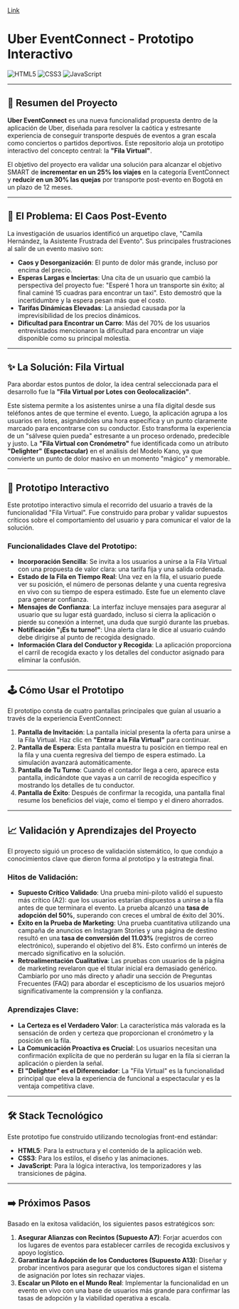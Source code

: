 [Link](https://japago25andes.github.io/Prototipo-Uber-EventConnect/)

# Uber EventConnect - Prototipo Interactivo

![HTML5](https://img.shields.io/badge/HTML5-E34F26?style=for-the-badge&logo=html5&logoColor=white)
![CSS3](https://img.shields.io/badge/CSS3-1572B6?style=for-the-badge&logo=css3&logoColor=white)
![JavaScript](https://img.shields.io/badge/JavaScript-F7DF1E?style=for-the-badge&logo=javascript&logoColor=black)

---

## 🚀 Resumen del Proyecto

**Uber EventConnect** es una nueva funcionalidad propuesta dentro de la aplicación de Uber, diseñada para resolver la caótica y estresante experiencia de conseguir transporte después de eventos a gran escala como conciertos o partidos deportivos. Este repositorio aloja un prototipo interactivo del concepto central: la **"Fila Virtual"**.

El objetivo del proyecto era validar una solución para alcanzar el objetivo SMART de **incrementar en un 25% los viajes** en la categoría EventConnect y **reducir en un 30% las quejas** por transporte post-evento en Bogotá en un plazo de 12 meses.

---

## 🤯 El Problema: El Caos Post-Evento

La investigación de usuarios identificó un arquetipo clave, "Camila Hernández, la Asistente Frustrada del Evento". Sus principales frustraciones al salir de un evento masivo son:
* **Caos y Desorganización**: El punto de dolor más grande, incluso por encima del precio.
* **Esperas Largas e Inciertas**: Una cita de un usuario que cambió la perspectiva del proyecto fue: "Esperé 1 hora un transporte sin éxito; al final caminé 15 cuadras para encontrar un taxi". Esto demostró que la incertidumbre y la espera pesan más que el costo.
* **Tarifas Dinámicas Elevadas**: La ansiedad causada por la imprevisibilidad de los precios dinámicos.
* **Dificultad para Encontrar un Carro**: Más del 70% de los usuarios entrevistados mencionaron la dificultad para encontrar un viaje disponible como su principal molestia.

---

## ✨ La Solución: Fila Virtual

Para abordar estos puntos de dolor, la idea central seleccionada para el desarrollo fue la **"Fila Virtual por Lotes con Geolocalización"**.

Este sistema permite a los asistentes unirse a una fila digital desde sus teléfonos antes de que termine el evento. Luego, la aplicación agrupa a los usuarios en lotes, asignándoles una hora específica y un punto claramente marcado para encontrarse con su conductor. Esto transforma la experiencia de un "sálvese quien pueda" estresante a un proceso ordenado, predecible y justo. La **"Fila Virtual con Cronómetro"** fue identificada como un atributo **"Delighter" (Espectacular)** en el análisis del Modelo Kano, ya que convierte un punto de dolor masivo en un momento "mágico" y memorable.

---

## 📱 Prototipo Interactivo

Este prototipo interactivo simula el recorrido del usuario a través de la funcionalidad "Fila Virtual". Fue construido para probar y validar supuestos críticos sobre el comportamiento del usuario y para comunicar el valor de la solución.

### Funcionalidades Clave del Prototipo:
* **Incorporación Sencilla**: Se invita a los usuarios a unirse a la Fila Virtual con una propuesta de valor clara: una tarifa fija y una salida ordenada.
* **Estado de la Fila en Tiempo Real**: Una vez en la fila, el usuario puede ver su posición, el número de personas delante y una cuenta regresiva en vivo con su tiempo de espera estimado. Este fue un elemento clave para generar confianza.
* **Mensajes de Confianza**: La interfaz incluye mensajes para asegurar al usuario que su lugar está guardado, incluso si cierra la aplicación o pierde su conexión a internet, una duda que surgió durante las pruebas.
* **Notificación "¡Es tu turno!"**: Una alerta clara le dice al usuario cuándo debe dirigirse al punto de recogida designado.
* **Información Clara del Conductor y Recogida**: La aplicación proporciona el carril de recogida exacto y los detalles del conductor asignado para eliminar la confusión.

---

## 🕹️ Cómo Usar el Prototipo

El prototipo consta de cuatro pantallas principales que guían al usuario a través de la experiencia EventConnect:

1.  **Pantalla de Invitación**: La pantalla inicial presenta la oferta para unirse a la Fila Virtual. Haz clic en **"Entrar a la Fila Virtual"** para continuar.
2.  **Pantalla de Espera**: Esta pantalla muestra tu posición en tiempo real en la fila y una cuenta regresiva del tiempo de espera estimado. La simulación avanzará automáticamente.
3.  **Pantalla de Tu Turno**: Cuando el contador llega a cero, aparece esta pantalla, indicándote que vayas a un carril de recogida específico y mostrando los detalles de tu conductor.
4.  **Pantalla de Éxito**: Después de confirmar la recogida, una pantalla final resume los beneficios del viaje, como el tiempo y el dinero ahorrados.

---

## 📈 Validación y Aprendizajes del Proyecto

El proyecto siguió un proceso de validación sistemático, lo que condujo a conocimientos clave que dieron forma al prototipo y la estrategia final.

### Hitos de Validación:
* **Supuesto Crítico Validado**: Una prueba mini-piloto validó el supuesto más crítico (A2): que los usuarios estarían dispuestos a unirse a la fila antes de que terminara el evento. La prueba alcanzó una **tasa de adopción del 50%**, superando con creces el umbral de éxito del 30%.
* **Éxito en la Prueba de Marketing**: Una prueba cuantitativa utilizando una campaña de anuncios en Instagram Stories y una página de destino resultó en una **tasa de conversión del 11.03%** (registros de correo electrónico), superando el objetivo del 8%. Esto confirmó un interés de mercado significativo en la solución.
* **Retroalimentación Cualitativa**: Las pruebas con usuarios de la página de marketing revelaron que el titular inicial era demasiado genérico. Cambiarlo por uno más directo y añadir una sección de Preguntas Frecuentes (FAQ) para abordar el escepticismo de los usuarios mejoró significativamente la comprensión y la confianza.

### Aprendizajes Clave:
* **La Certeza es el Verdadero Valor**: La característica más valorada es la sensación de orden y certeza que proporcionan el cronómetro y la posición en la fila.
* **La Comunicación Proactiva es Crucial**: Los usuarios necesitan una confirmación explícita de que no perderán su lugar en la fila si cierran la aplicación o pierden la señal.
* **El "Delighter" es el Diferenciador**: La "Fila Virtual" es la funcionalidad principal que eleva la experiencia de funcional a espectacular y es la ventaja competitiva clave.

---

## 🛠️ Stack Tecnológico

Este prototipo fue construido utilizando tecnologías front-end estándar:

* **HTML5**: Para la estructura y el contenido de la aplicación web.
* **CSS3**: Para los estilos, el diseño y las animaciones.
* **JavaScript**: Para la lógica interactiva, los temporizadores y las transiciones de página.

---

## ➡️ Próximos Pasos

Basado en la exitosa validación, los siguientes pasos estratégicos son:
1.  **Asegurar Alianzas con Recintos (Supuesto A7)**: Forjar acuerdos con los lugares de eventos para establecer carriles de recogida exclusivos y apoyo logístico.
2.  **Garantizar la Adopción de los Conductores (Supuesto A13)**: Diseñar y probar incentivos para asegurar que los conductores sigan el sistema de asignación por lotes sin rechazar viajes.
3.  **Escalar un Piloto en el Mundo Real**: Implementar la funcionalidad en un evento en vivo con una base de usuarios más grande para confirmar las tasas de adopción y la viabilidad operativa a escala.
